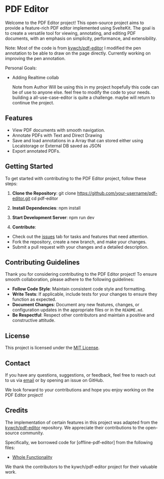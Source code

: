 # PDF Editor

Welcome to the PDF Editor project! This open-source project aims to provide a feature-rich PDF editor implemented using SvelteKit. The goal is to create a versatile tool for viewing, annotating, and editing PDF documents, with an emphasis on simplicity, performance, and extensibility.

Note: Most of the code is from [kywch/pdf-editor](https://github.com/kywch/pdf-editor) I modified the pen annotation to be able to draw on the page directly. Currently working on improving the pen annotation.

Personal Goals: 
- Adding Realtime collab

  Note from Author
  Will be using this in my project hopefully this code can be of use to anyone else. feel free to modify the code to your needs. building a all-use-case-editor is quite a challenge. maybe will return to continue the project.

## Features

- View PDF documents with smooth navigation.
- Annotate PDFs with Text and Direct Drawing
- Save and load annotations in a Array that can stored either using Localstorage or External DB saved as JSON
- Export annotated PDFs.

## Getting Started

To get started with contributing to the PDF Editor project, follow these steps:

1. **Clone the Repository**: 
git clone https://github.com/your-username/pdf-editor.git
cd pdf-editor
2. **Install Dependencies**: 
npm install

3. **Start Development Server**: 
npm run dev


4. **Contribute**: 
- Check out the [issues](https://github.com/your-username/pdf-editor/issues) tab for tasks and features that need attention.
- Fork the repository, create a new branch, and make your changes.
- Submit a pull request with your changes and a detailed description.

## Contributing Guidelines

Thank you for considering contributing to the PDF Editor project! To ensure smooth collaboration, please adhere to the following guidelines:

- **Follow Code Style**: Maintain consistent code style and formatting.
- **Write Tests**: If applicable, include tests for your changes to ensure they function as expected.
- **Document Changes**: Document any new features, changes, or configuration updates in the appropriate files or in the `README.md`.
- **Be Respectful**: Respect other contributors and maintain a positive and constructive attitude.

## License

This project is licensed under the [MIT License](LICENSE).

## Contact

If you have any questions, suggestions, or feedback, feel free to reach out to us via [email](mailto:iddinishak@gmail.com) or by opening an issue on GitHub.

We look forward to your contributions and hope you enjoy working on the PDF Editor project!

## Credits

The implementation of certain features in this project was adapted from the [kywch/pdf-editor](https://github.com/kywch/pdf-editor) repository. We appreciate their contributions to the open-source community.

Specifically, we borrowed code for [offline-pdf-editor] from the following files:
- [Whole Functionality](https://github.com/kywch/pdf-editor/tree/master/src)

We thank the contributors to the kywch/pdf-editor project for their valuable work.
